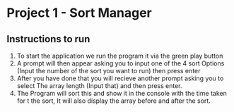 
# Project 1 - Sort Manager

## Instructions to run

1. To start the application we run the program it via the green play button
2. A prompt will then appear asking you to input one of the 4 sort Options
   (Input the number of the sort you want to run) then press enter
3. After you have done that you will recieve another prompt asking you to select
   The array length (Input that) and then press enter.
4. The Program will sort this and show it in the console with the time taken for t 
   the sort, It will also display the array before and after the sort.